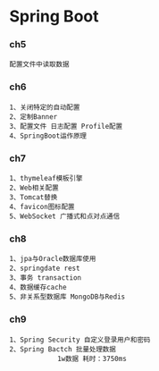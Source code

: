 # Spring Boot

### ch5

    配置文件中读取数据
 
### ch6

    1、关闭特定的自动配置
    2、定制Banner
    3、配置文件 日志配置 Profile配置
    4、SpringBoot运作原理

### ch7

    1、thymeleaf模板引擎
    2、Web相关配置
    3、Tomcat替换
    4、favicon图标配置
    5、WebSocket 广播式和点对点通信
    
### ch8
    
    1、jpa与Oracle数据库使用
    2、springdate rest
    3、事务 transaction
    4、数据缓存cache
    5、非关系型数据库 MongoDB与Redis
        
### ch9
    1、Spring Security 自定义登录用户和密码
    2、Spring Bactch 批量处理数据  
                1w数据 耗时：3750ms        